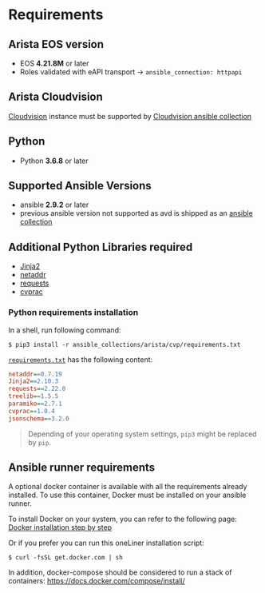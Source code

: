 # Requirements

## Arista EOS version

- EOS __4.21.8M__ or later
- Roles validated with eAPI transport -> `ansible_connection: httpapi`

## Arista Cloudvision

[Cloudvision](https://www.arista.com/en/products/eos/eos-cloudvision) instance must be supported by [Cloudvision ansible collection](https://cvp.avd.sh/)

## Python

- Python __3.6.8__ or later

## Supported Ansible Versions

- ansible __2.9.2__ or later
- previous ansible version not supported as avd is shipped as an [ansible collection](https://docs.ansible.com/ansible/latest/user_guide/collections_using.html)

## Additional Python Libraries required

- [Jinja2](https://pypi.org/project/Jinja2/)
- [netaddr](https://pypi.org/project/netaddr/)
- [requests](https://pypi.org/project/requests/)
- [cvprac](https://github.com/aristanetworks/cvprac)

### Python requirements installation

In a shell, run following command:

```shell
$ pip3 install -r ansible_collections/arista/cvp/requirements.txt
```

[`requirements.txt`](https://github.com/aristanetworks/ansible-avd/blob/devel/ansible_collections/arista/cvp/requirements.txt) has the following content:

```cfg
netaddr==0.7.19
Jinja2==2.10.3
requests==2.22.0
treelib==1.5.5
paramiko==2.7.1
cvprac==1.0.4
jsonschema==3.2.0
```

> Depending of your operating system settings, `pip3` might be replaced by `pip`.

## Ansible runner requirements

A optional docker container is available with all the requirements already installed. To use this container, Docker must be installed on your ansible runner.

To install Docker on your system, you can refer to the following page: [Docker installation step by step](https://docs.docker.com/engine/installation/)

Or if you prefer you can run this oneLiner installation script:

```shell
$ curl -fsSL get.docker.com | sh
```

In addition, docker-compose should be considered to run a stack of containers: https://docs.docker.com/compose/install/
